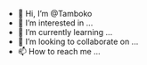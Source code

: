 - 👋 Hi, I’m @Tamboko
- 👀 I’m interested in ...
- 🌱 I’m currently learning ...
- 💞️ I’m looking to collaborate on ...
- 📫 How to reach me ...

<!---
Tamboko/Tamboko is a ✨ special ✨ repository because its `README.md` (this file) appears on your GitHub profile.
You can click the Preview link to take a look at your changes.
--->
